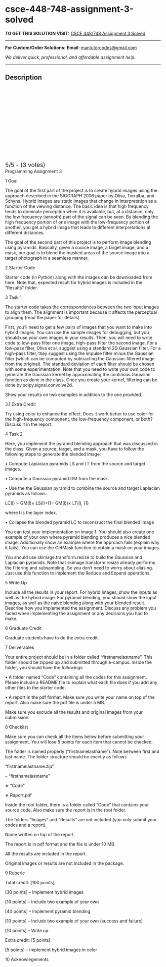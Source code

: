 # csce-448-748-assignment-3-solved
**TO GET THIS SOLUTION VISIT:** [CSCE 448/748 Assignment 3 Solved](https://mantutor.com/product/csce-448-748-computational-photography-solved/)


---

**For Custom/Order Solutions:** **Email:** mantutorcodes@gmail.com  

*We deliver quick, professional, and affordable assignment help.*

---

<h2>Description</h2>



<div class="kk-star-ratings kksr-auto kksr-align-center kksr-valign-top" data-payload="{&quot;align&quot;:&quot;center&quot;,&quot;id&quot;:&quot;113295&quot;,&quot;slug&quot;:&quot;default&quot;,&quot;valign&quot;:&quot;top&quot;,&quot;ignore&quot;:&quot;&quot;,&quot;reference&quot;:&quot;auto&quot;,&quot;class&quot;:&quot;&quot;,&quot;count&quot;:&quot;3&quot;,&quot;legendonly&quot;:&quot;&quot;,&quot;readonly&quot;:&quot;&quot;,&quot;score&quot;:&quot;5&quot;,&quot;starsonly&quot;:&quot;&quot;,&quot;best&quot;:&quot;5&quot;,&quot;gap&quot;:&quot;4&quot;,&quot;greet&quot;:&quot;Rate this product&quot;,&quot;legend&quot;:&quot;5\/5 - (3 votes)&quot;,&quot;size&quot;:&quot;24&quot;,&quot;title&quot;:&quot;CSCE 448\/748 Assignment 3 Solved&quot;,&quot;width&quot;:&quot;138&quot;,&quot;_legend&quot;:&quot;{score}\/{best} - ({count} {votes})&quot;,&quot;font_factor&quot;:&quot;1.25&quot;}">

<div class="kksr-stars">

<div class="kksr-stars-inactive">
            <div class="kksr-star" data-star="1" style="padding-right: 4px">


<div class="kksr-icon" style="width: 24px; height: 24px;"></div>
        </div>
            <div class="kksr-star" data-star="2" style="padding-right: 4px">


<div class="kksr-icon" style="width: 24px; height: 24px;"></div>
        </div>
            <div class="kksr-star" data-star="3" style="padding-right: 4px">


<div class="kksr-icon" style="width: 24px; height: 24px;"></div>
        </div>
            <div class="kksr-star" data-star="4" style="padding-right: 4px">


<div class="kksr-icon" style="width: 24px; height: 24px;"></div>
        </div>
            <div class="kksr-star" data-star="5" style="padding-right: 4px">


<div class="kksr-icon" style="width: 24px; height: 24px;"></div>
        </div>
    </div>

<div class="kksr-stars-active" style="width: 138px;">
            <div class="kksr-star" style="padding-right: 4px">


<div class="kksr-icon" style="width: 24px; height: 24px;"></div>
        </div>
            <div class="kksr-star" style="padding-right: 4px">


<div class="kksr-icon" style="width: 24px; height: 24px;"></div>
        </div>
            <div class="kksr-star" style="padding-right: 4px">


<div class="kksr-icon" style="width: 24px; height: 24px;"></div>
        </div>
            <div class="kksr-star" style="padding-right: 4px">


<div class="kksr-icon" style="width: 24px; height: 24px;"></div>
        </div>
            <div class="kksr-star" style="padding-right: 4px">


<div class="kksr-icon" style="width: 24px; height: 24px;"></div>
        </div>
    </div>
</div>


<div class="kksr-legend" style="font-size: 19.2px;">
            5/5 - (3 votes)    </div>
    </div>
Programming Assignment 3

1 Goal

The goal of the first part of the project is to create hybrid images using the approach described in the SIGGRAPH 2006 paper by Oliva, Torralba, and Schyns. Hybrid images are static images that change in interpretation as a function of the viewing distance. The basic idea is that high frequency tends to dominate perception when it is available, but, at a distance, only the low frequency (smooth) part of the signal can be seen. By blending the high frequency portion of one image with the low-frequency portion of another, you get a hybrid image that leads to different interpretations at different distances.

The goal of the second part of this project is to perform image blending using pyramids. Basically, given a source image, a target image, and a mask, our goal is to blend the masked areas of the source image into a target photograph in a seamless manner.

2 Starter Code

Starter code (in Python) along with the images can be downloaded from here. Note that, expected result for hybrid images is included in the “Results” folder.

3 Task 1

The starter code takes the correspondences between the two input images to align them. The alignment is important because it affects the perceptual grouping (read the paper for details).

First, you’ll need to get a few pairs of images that you want to make into hybrid images. You can use the sample images for debugging, but you should use your own images in your results. Then, you will need to write code to low-pass filter one image, high-pass filter the second image. For a low-pass filter, Oliva et al. suggest using a standard 2D Gaussian filter. For a high-pass filter, they suggest using the impulse filter minus the Gaussian filter (which can be computed by subtracting the Gaussian-filtered image from the original). The standard deviation of each filter should be chosen with some experimentation. Note that you need to write your own code to generate the Gaussian kernel by approximating the continous Gaussian function as done in the class. Once you create your kernel, filtering can be done by scipy.signal.convolve2d.

Show your results on two examples in addition to the one provided.

3.1 Extra Credit

Try using color to enhance the effect. Does it work better to use color for the high-frequency component, the low-frequency component, or both? Discuss it in the report.

4 Task 2

Here, you implement the pyramid blending approach that was discussed in the class. Given a source, target, and a mask, you have to follow the following steps to generate the blended image:

• Compute Laplacian pyramids LS and LT from the source and target images.

• Compute a Gaussian pyramid GM from the mask.

• Use the the Gaussian pyramid to combine the source and target Laplacian pyramids as follows:

LC(l) = GM(l)× LS(l)+(1− GM(l))× LT(l), (1)

where l is the layer index.

• Collapse the blended pyramid LC to reconsruct the final blended image

You can test your implementation on image 1. You should also create one example of your own where pyramid blending produces a nice blended image. Additionally show an example where the approach fails (explain why it fails). You can use the GetMask function to obtain a mask on your images.

You should use skimage.transform.resize to build the Gaussian and Laplacian pyramids. Note that skimage.transform.resize already performs the filtering and subsampling. So you don’t need to worry about aliasing. Just use this function to implement the Reduce and Expand operations.

5 Write Up

Include all the results in your report. For hybrid images, show the inputs as well as the hybrid image. For pyramid blending, you should show the input images, as well as the naive blending along with your blended result. Describe how you implemented the assignment. Discuss any problem you faced when implementing the assignment or any decisions you had to make.

6 Graduate Credit

Graduate students have to do the extra credit.

7 Deliverables

Your entire project should be in a folder called “firstnamelastname”. This folder should be zipped up and submitted through e-campus. Inside the folder, you should have the followings:

• A folder named “Code” containing all the codes for this assignment. Please include a README file to explain what each file does if you add any other files to the starter code.

• A report in the pdf format. Make sure you write your name on top of the report. Also make sure the pdf file is under 5 MB.

Make sure you exclude all the results and original images from your submission.

8 Checklist

Make sure you can check all the items below before submitting your assignment. You will lose 5 points for each item that cannot be checked.

The folder is named properly (“firstnamelastname”). Note between first and last name. The folder structure should be exactly as follows

“firstnamelastname.zip”

– “firstnamelastname”

∗ “Code”

∗ Report.pdf

Inside the root folder, there is a folder called “Code” that contains your source code. Also make sure the report is in the root folder.

The folders “Images” and “Results” are not included (you only submit your codes and a report).

Name written on top of the report.

The report is in pdf format and the file is under 10 MB.

All the results are included in the report.

Original images or results are not included in the package.

9 Ruberic

Total credit: [100 points]

[30 points] – Implement hybrid images

[10 points] – Include two example of your own

[40 points] – Implement pyramid blending

[10 points] – Include two example of your own (success and failure)

[10 points] – Write up

Extra credit: [5 points]

[5 points] – Implement hybrid images in color

10 Acknowlegements
